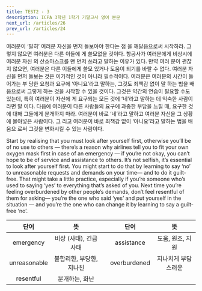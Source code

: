 ```yaml
---
title: TEST2 - 3
description: ICPA 3학년 1학기 기말고사 영어 본문
next_url: /articles/26
prev_url: /articles/24
---
```


여러분이 ‘필히’ 여러분 자신을 먼저 돌보아야 한다는 점 을 깨달음으로써 시작하라. 그렇지 않으면 여러분은 다른 이들에 게 쓸모없을 것이다. 항공사가 여러분에게 비상시에 여러분 자신 의 산소마스크를 맨 먼저 쓰라고 말하는 이유가 있다. 만약 여러 분이 괜찮지 않으면, 여러분은 다른 이들에게 쓸모 있거나 도움이 되기를 바랄 수 없다. 여러분 자신을 먼저 돌보는 것은 이기적인 것이 아니라 필수적이다. 여러분은 여러분의 시간이 들어가는 부 당한 요청과 요구에 ‘아니요’라고 말하는, 그것도 죄책감 없이 말 하는 법을 배움으로써 그렇게 하는 것을 시작할 수 있을 것이다. 그것은 약간의 연습이 필요할 수도 있는데, 특히 여러분이 자신에 게 요구되는 모든 것에 ‘네’라고 말하는 데 익숙한 사람이라면 말 이다. 다음에 여러분이 다른 사람들의 요구에 과중한 부담을 느낄 때, 요구한 것에 대해 그들에게 분개하지 마라. 여러분이 바로 ‘네’라고 말하고 여러분 자신을 그 상황에 몰아넣은 사람이다. 그 리고 여러분이 바로 죄책감 없이 ‘아니요’라고 말하는 법을 배움으 로써 그것을 변화시킬 수 있는 사람이다.

Start by realising that you must look after yourself first, otherwise you’ll be of no use to others — there’s a reason why airlines tell you to fit your own oxygen mask first in case of an emergency — if you’re not okay, you can’t hope to be of service and assistance to others. It’s not selfish, it’s essential to look after yourself first. You might start to do that by learning to say ‘no’ to unreasonable requests and demands on your time— and to do it guilt-free. That might take a little practice, especially if you’re someone who’s used to saying ‘yes’ to everything that’s asked of you. Next time you’re feeling overburdened by other people’s demands, don’t feel resentful of them for asking— you’re the one who said ‘yes’ and put yourself in the situation — and you’re the one who can change it by learning to say a guilt-free ‘no’.

|단어|뜻| |단어|뜻|
|:--------------:|:------------------------------:|-|:--------------:|:------------------------------:|
|emergency|비상 (사태), 긴급 사태||assistance|도움, 원조, 지원|
|unreasonable|불합리한, 부당한, 지나친||overburdened|지나치게 부담스러운|
|resentful|분개하는, 화난||||
